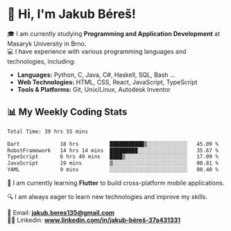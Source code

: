 # 👋 Hi, I'm Jakub Béreš!

🎓 I am currently studying **Programming and Application Development** at Masaryk University in Brno.  
💻 I have experience with various programming languages and technologies, including:  
   - **Languages:** Python, C, Java, C#, Haskell, SQL, Bash ...  
   - **Web Technologies:** HTML, CSS, React, JavaScript, TypeScript  
   - **Tools & Platforms:** Git, Unix/Linux, Autodesk Inventor

## 📊 My Weekly Coding Stats
<!--START_SECTION:waka-->

```txt
Total Time: 39 hrs 55 mins

Dart             18 hrs          ███████████▒░░░░░░░░░░░░░   45.09 %
RobotFramework   14 hrs 14 mins  █████████░░░░░░░░░░░░░░░░   35.67 %
TypeScript       6 hrs 49 mins   ████▒░░░░░░░░░░░░░░░░░░░░   17.09 %
JavaScript       19 mins         ▒░░░░░░░░░░░░░░░░░░░░░░░░   00.81 %
YAML             9 mins          ░░░░░░░░░░░░░░░░░░░░░░░░░   00.40 %
```

<!--END_SECTION:waka-->

🚀 I am currently learning **Flutter** to build cross-platform mobile applications.  

🔍 I am always eager to learn new technologies and improve my skills.  

📩 Email:        **jakub.beres135@gmail.com**  
🧑‍💻 Linkedin:     **www.linkedin.com/in/jakub-béreš-37a431331**


